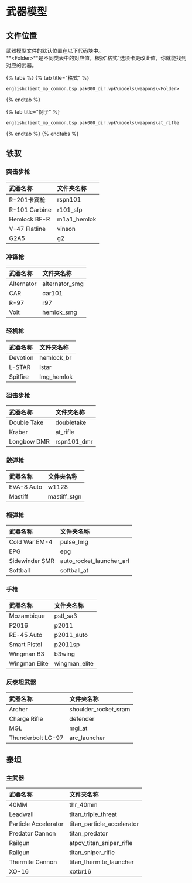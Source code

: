 # 武器模型

## 文件位置

武器模型文件的默认位置在以下代码块中。  
**&lt;Folder&gt;**是不同类表中的对应值，根据“格式”选项卡更改此值，你就能找到对应的武器。

{% tabs %}
{% tab title="格式" %}
```text
englishclient_mp_common.bsp.pak000_dir.vpk\models\weapons\<Folder>
```
{% endtab %}

{% tab title="例子" %}
```
englishclient_mp_common.bsp.pak000_dir.vpk\models\weapons\at_rifle
```
{% endtab %}
{% endtabs %}

## 铁驭

### 突击步枪

| 武器名称 | 文件夹名称 |
| :--- | :--- |
| R-201卡宾枪 | rspn101 |
| R-101 Carbine | r101\_sfp |
| Hemlock BF-R | m1a1\_hemlok |
| V-47 Flatline | vinson |
| G2A5 | g2 |

### **冲锋枪**

| 武器名称 | 文件夹名称 |
| :--- | :--- |
| Alternator | alternator\_smg |
| CAR | car101 |
| R-97 | r97 |
| Volt | hemlok\_smg |

### **轻机枪**

| 武器名称 | 文件夹名称 |
| :--- | :--- |
| Devotion | hemlock\_br |
| L-STAR | lstar |
| Spitfire | lmg\_hemlok |

### **狙击步枪**

| 武器名称 | 文件夹名称 |
| :--- | :--- |
| Double Take | doubletake |
| Kraber | at\_rifle |
| Longbow DMR | rspn101\_dmr |

### **散弹枪**

| 武器名称 | 文件夹名称 |
| :--- | :--- |
| EVA-8 Auto | w1128 |
| Mastiff | mastiff\_stgn |

### **榴弹枪**

| 武器名称 | 文件夹名称 |
| :--- | :--- |
| Cold War EM-4 | pulse\_lmg |
| EPG | epg |
| Sidewinder SMR | auto\_rocket\_launcher\_arl |
| Softball | softball\_at |

### **手枪**

| 武器名称 | 文件夹名称 |
| :--- | :--- |
| Mozambique | pstl\_sa3 |
| P2016 | p2011 |
| RE-45 Auto | p2011\_auto |
| Smart Pistol | p2011sp |
| Wingman B3 | b3wing |
| Wingman Elite | wingman\_elite |

### **反泰坦武器**

| 武器名称 | 文件夹名称 |
| :--- | :--- |
| Archer | shoulder\_rocket\_sram |
| Charge Rifle | defender |
| MGL | mgl\_at |
| Thunderbolt LG-97 | arc\_launcher |

## 泰坦

### 主武器

| 武器名称 | 文件夹名称 |
| :--- | :--- |
| 40MM | thr\_40mm |
| Leadwall | titan\_triple\_threat |
| Particle Accelerator | titan\_particle\_accelerator |
| Predator Cannon | titan\_predator |
| Railgun | atpov\_titan\_sniper\_rifle |
| Railgun | titan\_sniper\_rifle |
| Thermite Cannon | titan\_thermite\_launcher |
| XO-16 | xotbr16 |

